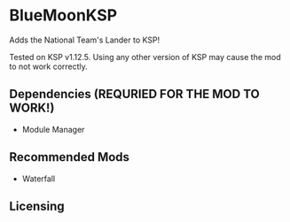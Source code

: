 # BlueMoonKSP
Adds the National Team's Lander to KSP! 

Tested on KSP v1.12.5. Using any other version of KSP may cause the mod to not work correctly. 

## Dependencies (REQURIED FOR THE MOD TO WORK!)
- Module Manager

## Recommended Mods
- Waterfall

## Licensing

